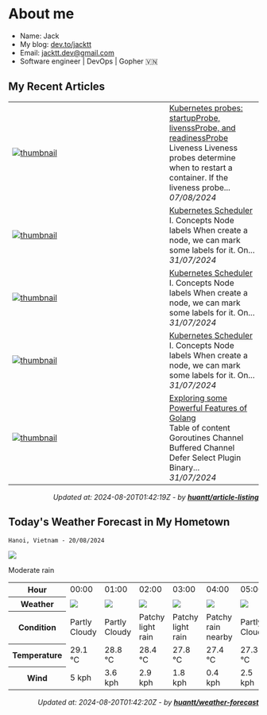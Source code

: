# About me

- Name: Jack
- My blog: [dev.to/jacktt](https://dev.to/jacktt)
- Email: [jacktt.dev@gmail.com](mailto:jacktt.dev@gmail.com)
- Software engineer | DevOps | Gopher 🇻🇳

## My Recent Articles

<table>
        <tr>
            <td width="300px">
                <a href="https://dev.to/jacktt/kubernetes-probes-livenssprobe-readinessprobe-and-startupprobe-3j37">
                    <img src="https://dynamic-thumbnail-dev-to.vercel.app/article/1950483/thumbnail?t=2024-08-20%2001%3a42%3a19.261300979%20%2b0000%20UTC%20m%3d%2b0.056491710" alt="thumbnail">
                </a>
            </td>
            <td>
                <a href="https://dev.to/jacktt/kubernetes-probes-livenssprobe-readinessprobe-and-startupprobe-3j37">Kubernetes probes: startupProbe, livenssProbe, and readinessProbe</a>
                <div>Liveness   Liveness probes determine when to restart a container.   If the liveness probe...</div>
                <div><i>07/08/2024</i></div>
            </td>
        </tr>
        <tr>
            <td width="300px">
                <a href="https://dev.to/jacktt/kubernetes-scheduler-3b68">
                    <img src="https://dynamic-thumbnail-dev-to.vercel.app/article/1942835/thumbnail?t=2024-08-20%2001%3a42%3a19.261300979%20%2b0000%20UTC%20m%3d%2b0.056491710" alt="thumbnail">
                </a>
            </td>
            <td>
                <a href="https://dev.to/jacktt/kubernetes-scheduler-3b68">Kubernetes Scheduler</a>
                <div>I. Concepts            Node labels   When create a node, we can mark some labels for it. On...</div>
                <div><i>31/07/2024</i></div>
            </td>
        </tr>
        <tr>
            <td width="300px">
                <a href="https://dev.to/jacktt/kubernetes-scheduler-1173">
                    <img src="https://dynamic-thumbnail-dev-to.vercel.app/article/1942455/thumbnail?t=2024-08-20%2001%3a42%3a19.261300979%20%2b0000%20UTC%20m%3d%2b0.056491710" alt="thumbnail">
                </a>
            </td>
            <td>
                <a href="https://dev.to/jacktt/kubernetes-scheduler-1173">Kubernetes Scheduler</a>
                <div>I. Concepts            Node labels   When create a node, we can mark some labels for it. On...</div>
                <div><i>31/07/2024</i></div>
            </td>
        </tr>
        <tr>
            <td width="300px">
                <a href="https://dev.to/jacktt/kubernetes-scheduler-3opf">
                    <img src="https://dynamic-thumbnail-dev-to.vercel.app/article/1942053/thumbnail?t=2024-08-20%2001%3a42%3a19.261300979%20%2b0000%20UTC%20m%3d%2b0.056491710" alt="thumbnail">
                </a>
            </td>
            <td>
                <a href="https://dev.to/jacktt/kubernetes-scheduler-3opf">Kubernetes Scheduler</a>
                <div>I. Concepts            Node labels   When create a node, we can mark some labels for it. On...</div>
                <div><i>31/07/2024</i></div>
            </td>
        </tr>
        <tr>
            <td width="300px">
                <a href="https://dev.to/jacktt/exploring-some-powerful-features-of-golang-36h0">
                    <img src="https://dynamic-thumbnail-dev-to.vercel.app/article/1941828/thumbnail?t=2024-08-20%2001%3a42%3a19.261300979%20%2b0000%20UTC%20m%3d%2b0.056491710" alt="thumbnail">
                </a>
            </td>
            <td>
                <a href="https://dev.to/jacktt/exploring-some-powerful-features-of-golang-36h0">Exploring some Powerful Features of Golang</a>
                <div>Table of content    Goroutines Channel Buffered Channel Defer Select Plugin Binary...</div>
                <div><i>31/07/2024</i></div>
            </td>
        </tr>
</table>

<div align="right">

*Updated at: 2024-08-20T01:42:19Z - by **[huantt/article-listing](https://github.com/huantt/article-listing)***

</div>


## Today's Weather Forecast in My Hometown



`Hanoi, Vietnam - 20/08/2024`

<img src="https://cdn.weatherapi.com/weather/64x64/day/302.png"/>

Moderate rain


<table>
    <tr>
        <th>Hour</th>
        <td>00:00</td><td>01:00</td><td>02:00</td><td>03:00</td><td>04:00</td><td>05:00</td><td>06:00</td><td>07:00</td><td>08:00</td><td>09:00</td><td>10:00</td><td>11:00</td><td>12:00</td><td>13:00</td><td>14:00</td><td>15:00</td><td>16:00</td><td>17:00</td><td>18:00</td><td>19:00</td><td>20:00</td><td>21:00</td><td>22:00</td><td>23:00</td>
    </tr>
    <tr>
        <th>Weather</th>
        <td><img src="https://cdn.weatherapi.com/weather/64x64/night/116.png"></img></td><td><img src="https://cdn.weatherapi.com/weather/64x64/night/116.png"></img></td><td><img src="https://cdn.weatherapi.com/weather/64x64/night/293.png"></img></td><td><img src="https://cdn.weatherapi.com/weather/64x64/night/293.png"></img></td><td><img src="https://cdn.weatherapi.com/weather/64x64/night/176.png"></img></td><td><img src="https://cdn.weatherapi.com/weather/64x64/night/116.png"></img></td><td><img src="https://cdn.weatherapi.com/weather/64x64/day/176.png"></img></td><td><img src="https://cdn.weatherapi.com/weather/64x64/day/116.png"></img></td><td><img src="https://cdn.weatherapi.com/weather/64x64/day/116.png"></img></td><td><img src="https://cdn.weatherapi.com/weather/64x64/day/119.png"></img></td><td><img src="https://cdn.weatherapi.com/weather/64x64/day/116.png"></img></td><td><img src="https://cdn.weatherapi.com/weather/64x64/day/176.png"></img></td><td><img src="https://cdn.weatherapi.com/weather/64x64/day/176.png"></img></td><td><img src="https://cdn.weatherapi.com/weather/64x64/day/176.png"></img></td><td><img src="https://cdn.weatherapi.com/weather/64x64/day/116.png"></img></td><td><img src="https://cdn.weatherapi.com/weather/64x64/day/116.png"></img></td><td><img src="https://cdn.weatherapi.com/weather/64x64/day/200.png"></img></td><td><img src="https://cdn.weatherapi.com/weather/64x64/day/200.png"></img></td><td><img src="https://cdn.weatherapi.com/weather/64x64/day/200.png"></img></td><td><img src="https://cdn.weatherapi.com/weather/64x64/night/200.png"></img></td><td><img src="https://cdn.weatherapi.com/weather/64x64/night/293.png"></img></td><td><img src="https://cdn.weatherapi.com/weather/64x64/night/176.png"></img></td><td><img src="https://cdn.weatherapi.com/weather/64x64/night/353.png"></img></td><td><img src="https://cdn.weatherapi.com/weather/64x64/night/176.png"></img></td>
    </tr>
    <tr>
        <th>Condition</th>
        <td width="200px">Partly Cloudy </td><td width="200px">Partly Cloudy </td><td width="200px">Patchy light rain</td><td width="200px">Patchy light rain</td><td width="200px">Patchy rain nearby</td><td width="200px">Partly Cloudy </td><td width="200px">Patchy rain nearby</td><td width="200px">Partly Cloudy </td><td width="200px">Partly Cloudy </td><td width="200px">Cloudy </td><td width="200px">Partly Cloudy </td><td width="200px">Patchy rain nearby</td><td width="200px">Patchy rain nearby</td><td width="200px">Patchy rain nearby</td><td width="200px">Partly Cloudy </td><td width="200px">Partly Cloudy </td><td width="200px">Thundery outbreaks in nearby</td><td width="200px">Thundery outbreaks in nearby</td><td width="200px">Thundery outbreaks in nearby</td><td width="200px">Thundery outbreaks in nearby</td><td width="200px">Patchy light rain</td><td width="200px">Patchy rain nearby</td><td width="200px">Light rain shower</td><td width="200px">Patchy rain nearby</td>
    </tr>
    <tr>
        <th>Temperature</th>
        <td>29.1 °C</td><td>28.8 °C</td><td>28.4 °C</td><td>27.8 °C</td><td>27.4 °C</td><td>27.3 °C</td><td>27.3 °C</td><td>28.1 °C</td><td>29.7 °C</td><td>31 °C</td><td>32.5 °C</td><td>33.9 °C</td><td>34.7 °C</td><td>35.2 °C</td><td>35.6 °C</td><td>34.4 °C</td><td>33.4 °C</td><td>32.5 °C</td><td>30.9 °C</td><td>29.7 °C</td><td>28.9 °C</td><td>28.4 °C</td><td>28.3 °C</td><td>28.5 °C</td>
    </tr>
    <tr>
        <th>Wind</th>
        <td>5 kph</td><td>3.6 kph</td><td>2.9 kph</td><td>1.8 kph</td><td>0.4 kph</td><td>2.5 kph</td><td>4.3 kph</td><td>6.1 kph</td><td>6.1 kph</td><td>5 kph</td><td>6.1 kph</td><td>6.5 kph</td><td>6.8 kph</td><td>5 kph</td><td>1.1 kph</td><td>5 kph</td><td>9 kph</td><td>11.9 kph</td><td>13 kph</td><td>13.7 kph</td><td>13 kph</td><td>11.5 kph</td><td>11.9 kph</td><td>10.4 kph</td>
    </tr>
</table>


<div align="right">

*Updated at: 2024-08-20T01:42:20Z - by **[huantt/weather-forecast](https://github.com/huantt/weather-forecast)***

</div>


